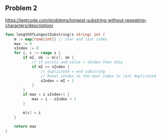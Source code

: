 ## Problem 2
https://leetcode.com/problems/longest-substring-without-repeating-characters/description/

```go
func lengthOfLongestSubstring(s string) int {
	m := map[rune]int{} // char and last index
	max := 0
	sIndex := 0
	for i, c := range s {
		if mI, ok := m[c]; ok {
			// if exists and value < sIndex then skip
			if mI >= sIndex {
				// duplicated = end substring
				// Reset sIndex to the next index to last duplicated
				sIndex = mI + 1
			}
		}
		if max < i-sIndex+1 {
			max = i - sIndex + 1
		}

		m[c] = i
	}
  
	return max
}
```
